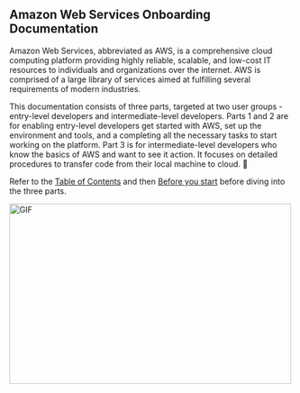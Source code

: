 ## Amazon Web Services Onboarding Documentation
Amazon Web Services, abbreviated as AWS, is a comprehensive cloud computing platform
providing highly reliable, scalable, and low-cost IT resources to individuals and organizations
over the internet. AWS is comprised of a large library of services aimed at fulfilling several
requirements of modern industries.

This documentation consists of three parts, targeted at two user groups - entry-level developers and intermediate-level developers.
Parts 1 and 2 are for enabling entry-level developers get started with AWS, set up the environment and tools, and a completing all the necessary tasks to start working on the platform.
Part 3 is for intermediate-level developers who know the basics of AWS and want to see it action. It focuses on detailed procedures to transfer code from their local machine to cloud. 🚀

Refer to the [Table of Contents](https://github.com/AhilyaK/aws-docs/blob/main/Table%20of%20Contents.md) and then [Before you start](https://github.com/AhilyaK/aws-docs/tree/main/Before%20you%20start) before diving into the three parts.


<img alt="GIF" src="https://github.com/abhisheknaiidu/abhisheknaiidu/blob/master/code.gif?raw=true" width="500" height="320" />

